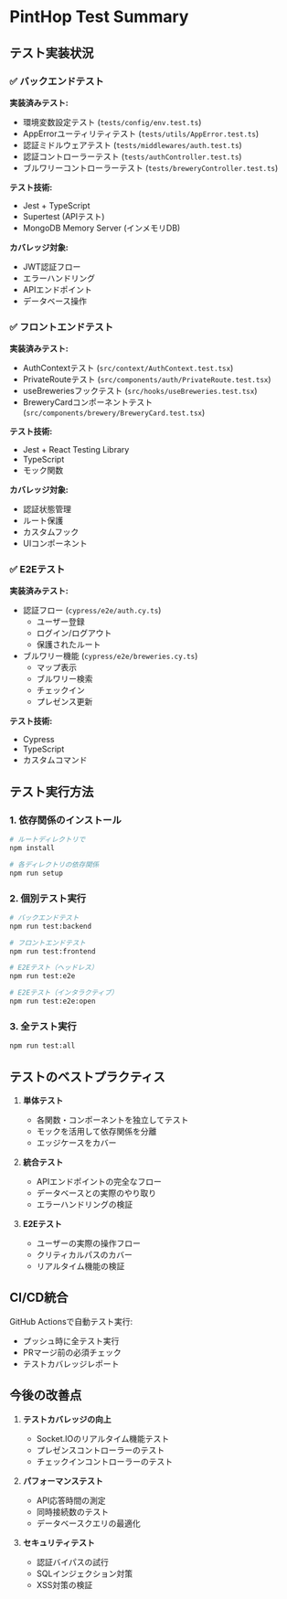 # PintHop Test Summary

## テスト実装状況

### ✅ バックエンドテスト

**実装済みテスト:**
- 環境変数設定テスト (`tests/config/env.test.ts`)
- AppErrorユーティリティテスト (`tests/utils/AppError.test.ts`)
- 認証ミドルウェアテスト (`tests/middlewares/auth.test.ts`)
- 認証コントローラーテスト (`tests/authController.test.ts`)
- ブルワリーコントローラーテスト (`tests/breweryController.test.ts`)

**テスト技術:**
- Jest + TypeScript
- Supertest (APIテスト)
- MongoDB Memory Server (インメモリDB)

**カバレッジ対象:**
- JWT認証フロー
- エラーハンドリング
- APIエンドポイント
- データベース操作

### ✅ フロントエンドテスト

**実装済みテスト:**
- AuthContextテスト (`src/context/AuthContext.test.tsx`)
- PrivateRouteテスト (`src/components/auth/PrivateRoute.test.tsx`)
- useBreweriesフックテスト (`src/hooks/useBreweries.test.tsx`)
- BreweryCardコンポーネントテスト (`src/components/brewery/BreweryCard.test.tsx`)

**テスト技術:**
- Jest + React Testing Library
- TypeScript
- モック関数

**カバレッジ対象:**
- 認証状態管理
- ルート保護
- カスタムフック
- UIコンポーネント

### ✅ E2Eテスト

**実装済みテスト:**
- 認証フロー (`cypress/e2e/auth.cy.ts`)
  - ユーザー登録
  - ログイン/ログアウト
  - 保護されたルート
- ブルワリー機能 (`cypress/e2e/breweries.cy.ts`)
  - マップ表示
  - ブルワリー検索
  - チェックイン
  - プレゼンス更新

**テスト技術:**
- Cypress
- TypeScript
- カスタムコマンド

## テスト実行方法

### 1. 依存関係のインストール
```bash
# ルートディレクトリで
npm install

# 各ディレクトリの依存関係
npm run setup
```

### 2. 個別テスト実行
```bash
# バックエンドテスト
npm run test:backend

# フロントエンドテスト  
npm run test:frontend

# E2Eテスト（ヘッドレス）
npm run test:e2e

# E2Eテスト（インタラクティブ）
npm run test:e2e:open
```

### 3. 全テスト実行
```bash
npm run test:all
```

## テストのベストプラクティス

1. **単体テスト**
   - 各関数・コンポーネントを独立してテスト
   - モックを活用して依存関係を分離
   - エッジケースをカバー

2. **統合テスト**
   - APIエンドポイントの完全なフロー
   - データベースとの実際のやり取り
   - エラーハンドリングの検証

3. **E2Eテスト**
   - ユーザーの実際の操作フロー
   - クリティカルパスのカバー
   - リアルタイム機能の検証

## CI/CD統合

GitHub Actionsで自動テスト実行:
- プッシュ時に全テスト実行
- PRマージ前の必須チェック
- テストカバレッジレポート

## 今後の改善点

1. **テストカバレッジの向上**
   - Socket.IOのリアルタイム機能テスト
   - プレゼンスコントローラーのテスト
   - チェックインコントローラーのテスト

2. **パフォーマンステスト**
   - API応答時間の測定
   - 同時接続数のテスト
   - データベースクエリの最適化

3. **セキュリティテスト**
   - 認証バイパスの試行
   - SQLインジェクション対策
   - XSS対策の検証